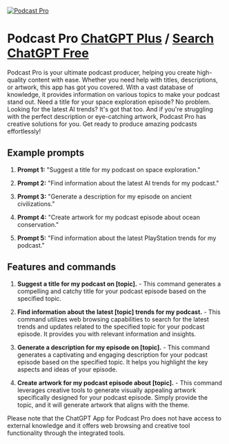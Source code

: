 
[![Podcast Pro](https://files.oaiusercontent.com/file-NjZDepeddtctla9sHJWMOrhe?se=2123-10-18T01%3A08%3A18Z&sp=r&sv=2021-08-06&sr=b&rscc=max-age%3D31536000%2C%20immutable&rscd=attachment%3B%20filename%3D0ac87cc2-1088-44f8-b91a-5e358419963b.png&sig=75BL9MLxaD6hifXr4pzYABFTsVt21tL6XK3SaztpgmY%3D)](https://chat.openai.com/g/g-BXRXtx5J3-podcast-pro)

# Podcast Pro [ChatGPT Plus](https://chat.openai.com/g/g-BXRXtx5J3-podcast-pro) / [Search ChatGPT Free](https://gptcall.net/index.html#/?search=Podcast%20Pro)

Podcast Pro is your ultimate podcast producer, helping you create high-quality content with ease. Whether you need help with titles, descriptions, or artwork, this app has got you covered. With a vast database of knowledge, it provides information on various topics to make your podcast stand out. Need a title for your space exploration episode? No problem. Looking for the latest AI trends? It's got that too. And if you're struggling with the perfect description or eye-catching artwork, Podcast Pro has creative solutions for you. Get ready to produce amazing podcasts effortlessly!

## Example prompts

1. **Prompt 1:** "Suggest a title for my podcast on space exploration."

2. **Prompt 2:** "Find information about the latest AI trends for my podcast."

3. **Prompt 3:** "Generate a description for my episode on ancient civilizations."

4. **Prompt 4:** "Create artwork for my podcast episode about ocean conservation."

5. **Prompt 5:** "Find information about the latest PlayStation trends for my podcast."


## Features and commands

1. **Suggest a title for my podcast on [topic].** - This command generates a compelling and catchy title for your podcast episode based on the specified topic. 

2. **Find information about the latest [topic] trends for my podcast.** - This command utilizes web browsing capabilities to search for the latest trends and updates related to the specified topic for your podcast episode. It provides you with relevant information and insights.

3. **Generate a description for my episode on [topic].** - This command generates a captivating and engaging description for your podcast episode based on the specified topic. It helps you highlight the key aspects and ideas of your episode.

4. **Create artwork for my podcast episode about [topic].** - This command leverages creative tools to generate visually appealing artwork specifically designed for your podcast episode. Simply provide the topic, and it will generate artwork that aligns with the theme.

Please note that the ChatGPT App for Podcast Pro does not have access to external knowledge and it offers web browsing and creative tool functionality through the integrated tools.


